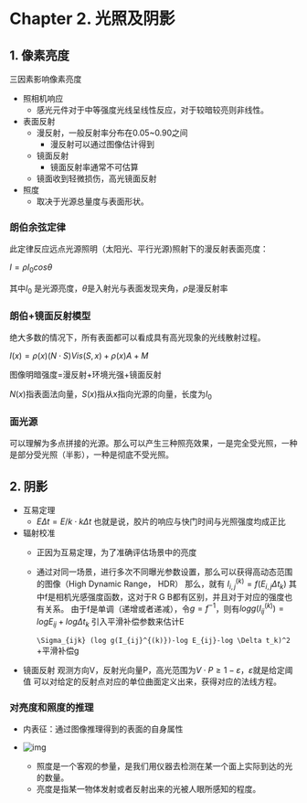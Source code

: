 # Chapter 2. 光照及阴影

## 1. 像素亮度

三因素影响像素亮度

- 照相机响应
  - 感光元件对于中等强度光线呈线性反应，对于较暗较亮则非线性。
- 表面反射
  - 漫反射，一般反射率分布在0.05~0.90之间
    - 漫反射可以通过图像估计得到
  - 镜面反射
    - 镜面反射率通常不可估算
  - 镜面收到轻微损伤，高光镜面反射
- 照度
  - 取决于光源总量度与表面形状。

### 朗伯余弦定律

此定律反应远点光源照明（太阳光、平行光源)照射下的漫反射表面亮度：

$I=\rho I_0 cos \theta$

其中$I_0$ 是光源亮度，$\theta$是入射光与表面发现夹角，$\rho$是漫反射率

### 朗伯+镜面反射模型

绝大多数的情况下，所有表面都可以看成具有高光现象的光线散射过程。

$I(x)= \rho(x)(N\cdot S)Vis(S,x) + \rho(x)A+M$

图像明暗强度=漫反射+环境光强+镜面反射

$N(x)$指表面法向量，$S(x)$指从x指向光源的向量，长度为$I_0$

### 面光源

可以理解为多点拼接的光源。那么可以产生三种照亮效果，一是完全受光照，一种是部分受光照（半影），一种是彻底不受光照。

## 2. 阴影

- 互易定理
  - $E\Delta t = E/k \cdot k\Delta t$ 也就是说，胶片的响应与快门时间与光照强度均成正比
- 辐射校准
  - 正因为互易定理，为了准确评估场景中的亮度
  - 通过对同一场景，进行多次不同曝光参数设置，那么可以获得高动态范围的图像（High Dynamic Range， HDR）
    那么，就有
    $I_{i,j}^{(k)}=f(E_{i,j}\Delta t_k)$
    其中f是相机光感强度函数，这对于R G B都有区别，并且对于对应的强度也有关系。
    由于f是单调（递增或者递减），令$g=f^{-1}$，则有$log g(I_{ij}^{(k)})=log E_{ij}+log \Delta t_k$
    引入平滑补偿参数来估计E

    `\Sigma_{ijk} (log g(I_{ij}^{(k)})-log E_{ij}-log \Delta t_k)^2 `+平滑补偿g
- 镜面反射
  观测方向V，反射光向量P，高光范围为$V\cdot P \ge 1-\varepsilon$，$\varepsilon$就是给定阈值
  可以对给定的反射点对应的单位曲面定义出来，获得对应的法线方程。

### 对亮度和照度的推理

- 内表征：通过图像推理得到的表面的自身属性
- ![img](https://pic2.zhimg.com/v2-26d3788c58a770c4e28dd4bcffdc3dfd_b.jpg)

  - 照度是一个客观的参量，是我们用仪器去检测在某一个面上实际到达的光的数量。
  - 亮度是指某一物体发射或者反射出来的光被人眼所感知的程度。
